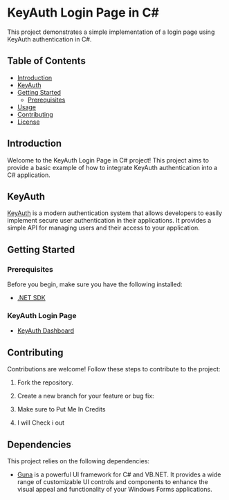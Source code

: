 # KeyAuth Login Page in C#

This project demonstrates a simple implementation of a login page using KeyAuth authentication in C#.

## Table of Contents

- [Introduction](#introduction)
- [KeyAuth](#keyauth)
- [Getting Started](#getting-started)
  - [Prerequisites](#prerequisites)
- [Usage](#usage)
- [Contributing](#contributing)
- [License](#license)

## Introduction

Welcome to the KeyAuth Login Page in C# project! This project aims to provide a basic example of how to integrate KeyAuth authentication into a C# application.

## KeyAuth

[KeyAuth](https://keyauth.cc/) is a modern authentication system that allows developers to easily implement secure user authentication in their applications. It provides a simple API for managing users and their access to your application.

## Getting Started

### Prerequisites

Before you begin, make sure you have the following installed:

- [.NET SDK](https://dotnet.microsoft.com/download)

### KeyAuth Login Page

- [KeyAuth Dashboard](https://keyauth.cc/app/)

## Contributing

Contributions are welcome! Follow these steps to contribute to the project:

1. Fork the repository.

2. Create a new branch for your feature or bug fix:

3. Make sure to Put Me In Credits

4. I will Check i out

## Dependencies

This project relies on the following dependencies:

- [Guna](https://gunaframework.com/) is a powerful UI framework for C# and VB.NET. It provides a wide range of customizable UI controls and components to enhance the visual appeal and functionality of your Windows Forms applications.

